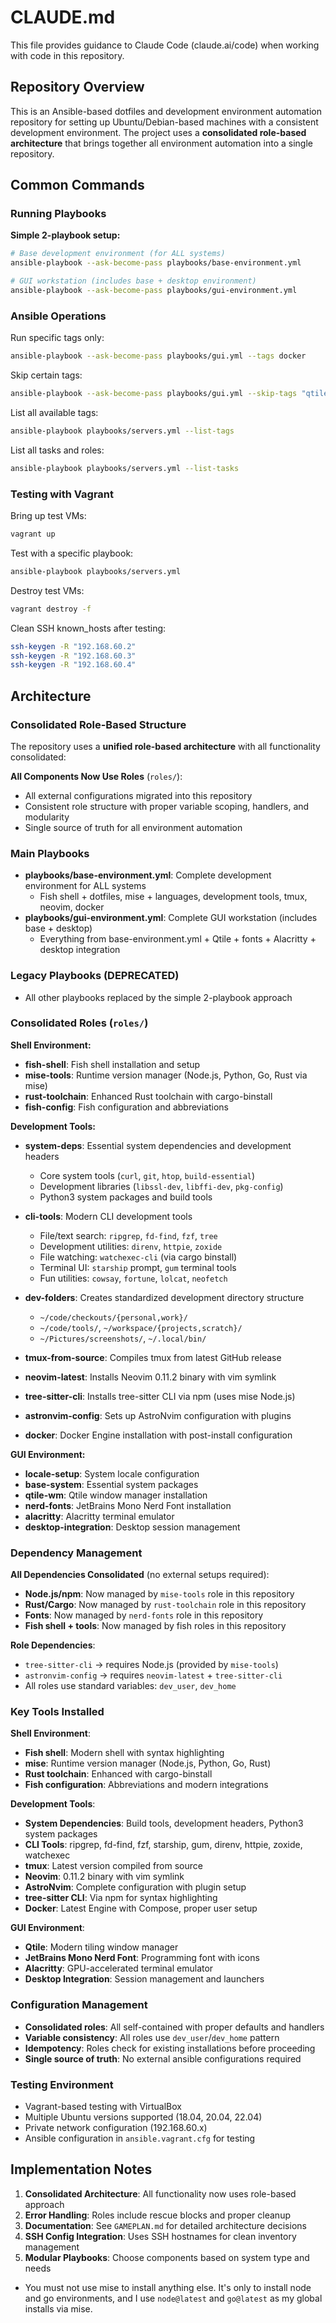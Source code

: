 # CLAUDE.md

This file provides guidance to Claude Code (claude.ai/code) when working with code in this repository.

## Repository Overview

This is an Ansible-based dotfiles and development environment automation repository for setting up Ubuntu/Debian-based machines with a consistent development environment. The project uses a **consolidated role-based architecture** that brings together all environment automation into a single repository.

## Common Commands

### Running Playbooks

**Simple 2-playbook setup:**
```bash
# Base development environment (for ALL systems)
ansible-playbook --ask-become-pass playbooks/base-environment.yml

# GUI workstation (includes base + desktop environment)
ansible-playbook --ask-become-pass playbooks/gui-environment.yml
```

### Ansible Operations

Run specific tags only:
```bash
ansible-playbook --ask-become-pass playbooks/gui.yml --tags docker
```

Skip certain tags:
```bash
ansible-playbook --ask-become-pass playbooks/gui.yml --skip-tags "qtile,docker"
```

List all available tags:
```bash
ansible-playbook playbooks/servers.yml --list-tags
```

List all tasks and roles:
```bash
ansible-playbook playbooks/servers.yml --list-tasks
```

### Testing with Vagrant

Bring up test VMs:
```bash
vagrant up
```

Test with a specific playbook:
```bash
ansible-playbook playbooks/servers.yml
```

Destroy test VMs:
```bash
vagrant destroy -f
```

Clean SSH known_hosts after testing:
```bash
ssh-keygen -R "192.168.60.2"
ssh-keygen -R "192.168.60.3"
ssh-keygen -R "192.168.60.4"
```

## Architecture

### Consolidated Role-Based Structure

The repository uses a **unified role-based architecture** with all functionality consolidated:

**All Components Now Use Roles** (`roles/`):
- All external configurations migrated into this repository
- Consistent role structure with proper variable scoping, handlers, and modularity
- Single source of truth for all environment automation

### Main Playbooks

- **playbooks/base-environment.yml**: Complete development environment for ALL systems
  - Fish shell + dotfiles, mise + languages, development tools, tmux, neovim, docker
- **playbooks/gui-environment.yml**: Complete GUI workstation (includes base + desktop)
  - Everything from base-environment.yml + Qtile + fonts + Alacritty + desktop integration

### Legacy Playbooks (DEPRECATED)
- All other playbooks replaced by the simple 2-playbook approach

### Consolidated Roles (`roles/`)

**Shell Environment:**
- **fish-shell**: Fish shell installation and setup
- **mise-tools**: Runtime version manager (Node.js, Python, Go, Rust via mise)
- **rust-toolchain**: Enhanced Rust toolchain with cargo-binstall
- **fish-config**: Fish configuration and abbreviations

**Development Tools:**
- **system-deps**: Essential system dependencies and development headers
  - Core system tools (`curl`, `git`, `htop`, `build-essential`)
  - Development libraries (`libssl-dev`, `libffi-dev`, `pkg-config`)
  - Python3 system packages and build tools

- **cli-tools**: Modern CLI development tools
  - File/text search: `ripgrep`, `fd-find`, `fzf`, `tree`
  - Development utilities: `direnv`, `httpie`, `zoxide`
  - File watching: `watchexec-cli` (via cargo binstall)
  - Terminal UI: `starship` prompt, `gum` terminal tools
  - Fun utilities: `cowsay`, `fortune`, `lolcat`, `neofetch`

- **dev-folders**: Creates standardized development directory structure
  - `~/code/checkouts/{personal,work}/`
  - `~/code/tools/`, `~/workspace/{projects,scratch}/`
  - `~/Pictures/screenshots/`, `~/.local/bin/`

- **tmux-from-source**: Compiles tmux from latest GitHub release
- **neovim-latest**: Installs Neovim 0.11.2 binary with vim symlink
- **tree-sitter-cli**: Installs tree-sitter CLI via npm (uses mise Node.js)
- **astronvim-config**: Sets up AstroNvim configuration with plugins
- **docker**: Docker Engine installation with post-install configuration

**GUI Environment:**
- **locale-setup**: System locale configuration
- **base-system**: Essential system packages
- **qtile-wm**: Qtile window manager installation
- **nerd-fonts**: JetBrains Mono Nerd Font installation
- **alacritty**: Alacritty terminal emulator
- **desktop-integration**: Desktop session management

### Dependency Management

**All Dependencies Consolidated** (no external setups required):
- **Node.js/npm**: Now managed by `mise-tools` role in this repository
- **Rust/Cargo**: Now managed by `rust-toolchain` role in this repository
- **Fonts**: Now managed by `nerd-fonts` role in this repository
- **Fish shell + tools**: Now managed by fish roles in this repository

**Role Dependencies**:
- `tree-sitter-cli` → requires Node.js (provided by `mise-tools`)
- `astronvim-config` → requires `neovim-latest` + `tree-sitter-cli`
- All roles use standard variables: `dev_user`, `dev_home`

### Key Tools Installed

**Shell Environment**:
- **Fish shell**: Modern shell with syntax highlighting
- **mise**: Runtime version manager (Node.js, Python, Go, Rust)
- **Rust toolchain**: Enhanced with cargo-binstall
- **Fish configuration**: Abbreviations and modern integrations

**Development Tools**:
- **System Dependencies**: Build tools, development headers, Python3 system packages
- **CLI Tools**: ripgrep, fd-find, fzf, starship, gum, direnv, httpie, zoxide, watchexec
- **tmux**: Latest version compiled from source
- **Neovim**: 0.11.2 binary with vim symlink
- **AstroNvim**: Complete configuration with plugin setup
- **tree-sitter CLI**: Via npm for syntax highlighting
- **Docker**: Latest Engine with Compose, proper user setup

**GUI Environment**:
- **Qtile**: Modern tiling window manager
- **JetBrains Mono Nerd Font**: Programming font with icons
- **Alacritty**: GPU-accelerated terminal emulator
- **Desktop Integration**: Session management and launchers

### Configuration Management

- **Consolidated roles**: All self-contained with proper defaults and handlers
- **Variable consistency**: All roles use `dev_user`/`dev_home` pattern
- **Idempotency**: Roles check for existing installations before proceeding
- **Single source of truth**: No external ansible configurations required

### Testing Environment

- Vagrant-based testing with VirtualBox
- Multiple Ubuntu versions supported (18.04, 20.04, 22.04)
- Private network configuration (192.168.60.x)
- Ansible configuration in `ansible.vagrant.cfg` for testing

## Implementation Notes

1. **Consolidated Architecture**: All functionality now uses role-based approach
2. **Error Handling**: Roles include rescue blocks and proper cleanup
3. **Documentation**: See `GAMEPLAN.md` for detailed architecture decisions
4. **SSH Config Integration**: Uses SSH hostnames for clean inventory management
5. **Modular Playbooks**: Choose components based on system type and needs
- You must not use mise to install anything else. It's only to install node and go environments, and I use `node@latest` and `go@latest` as my global installs via mise.